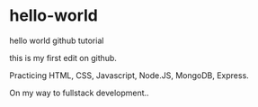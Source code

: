 # hello-world
hello world github tutorial

this is my first edit on github.

Practicing HTML, CSS, Javascript, Node.JS, MongoDB, Express.

On my way to fullstack development..
